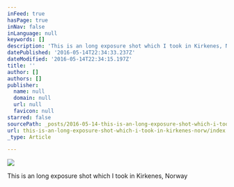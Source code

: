 ```yaml
---
inFeed: true
hasPage: true
inNav: false
inLanguage: null
keywords: []
description: 'This is an long exposure shot which I took in Kirkenes, Norway'
datePublished: '2016-05-14T22:34:33.237Z'
dateModified: '2016-05-14T22:34:15.197Z'
title: ''
author: []
authors: []
publisher:
  name: null
  domain: null
  url: null
  favicon: null
starred: false
sourcePath: _posts/2016-05-14-this-is-an-long-exposure-shot-which-i-took-in-kirkenes-norw.md
url: this-is-an-long-exposure-shot-which-i-took-in-kirkenes-norw/index.html
_type: Article

---
```

![](https://the-grid-user-content.s3-us-west-2.amazonaws.com/9cbe3469-f71a-4985-95f8-844b5dc14e70.jpg)

This is an long exposure shot which I took in Kirkenes, Norway